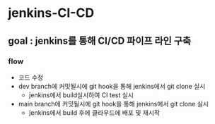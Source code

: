# jenkins-CI-CD

## goal : jenkins를 통해 CI/CD 파이프 라인 구축

### flow
- 코드 수정
- dev branch에 커밋될시에 git hook을 통해 jenkins에서 git clone 실시
  - jenkins에서 build실시하여 CI test 실시
- main branch에 커밋될시에 git hook을 통해 jenkins에서 git clone 실시
  - jenkins에서 build 후에 클라우드에 배포 및 재시작
